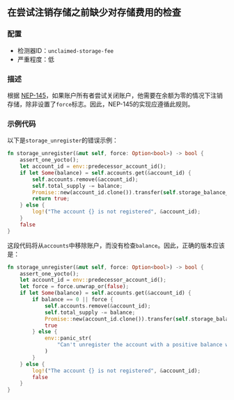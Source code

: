 
## 在尝试注销存储之前缺少对存储费用的检查

### 配置

* 检测器ID：`unclaimed-storage-fee`
* 严重程度：低

### 描述

根据 [NEP-145](https://github.com/near/NEPs/blob/master/neps/nep-0145.md#5-account-gracefully-closes-registration)，如果账户所有者尝试关闭账户，他需要在余额为零的情况下注销存储，除非设置了`force`标志。因此，NEP-145的实现应遵循此规则。

### 示例代码

以下是`storage_unregister`的错误示例：

```rust
fn storage_unregister(&mut self, force: Option<bool>) -> bool {
    assert_one_yocto();
    let account_id = env::predecessor_account_id();
    if let Some(balance) = self.accounts.get(&account_id) {
        self.accounts.remove(&account_id);
        self.total_supply -= balance;
        Promise::new(account_id.clone()).transfer(self.storage_balance_bounds().min.0 + 1);
        return true;
    } else {
        log!("The account {} is not registered", &account_id);
    }
    false
}
```

这段代码将从`accounts`中移除账户，而没有检查`balance`。因此，正确的版本应该是：

```rust
fn storage_unregister(&mut self, force: Option<bool>) -> bool {
    assert_one_yocto();
    let account_id = env::predecessor_account_id();
    let force = force.unwrap_or(false);
    if let Some(balance) = self.accounts.get(&account_id) {
        if balance == 0 || force {
            self.accounts.remove(&account_id);
            self.total_supply -= balance;
            Promise::new(account_id.clone()).transfer(self.storage_balance_bounds().min.0 + 1);
            true
        } else {
            env::panic_str(
                "Can't unregister the account with a positive balance without force",
            )
        }
    } else {
        log!("The account {} is not registered", &account_id);
        false
    }
}
```